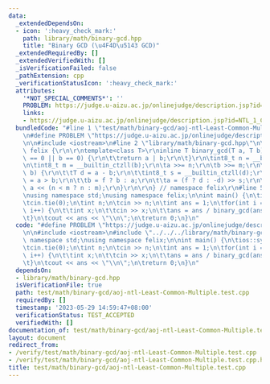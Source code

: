 ```yaml
---
data:
  _extendedDependsOn:
  - icon: ':heavy_check_mark:'
    path: library/math/binary-gcd.hpp
    title: "Binary GCD (\u4F4D\u5143 GCD)"
  _extendedRequiredBy: []
  _extendedVerifiedWith: []
  _isVerificationFailed: false
  _pathExtension: cpp
  _verificationStatusIcon: ':heavy_check_mark:'
  attributes:
    '*NOT_SPECIAL_COMMENTS*': ''
    PROBLEM: https://judge.u-aizu.ac.jp/onlinejudge/description.jsp?id=NTL_1_C
    links:
    - https://judge.u-aizu.ac.jp/onlinejudge/description.jsp?id=NTL_1_C
  bundledCode: "#line 1 \"test/math/binary-gcd/aoj-ntl-Least-Common-Multiple.test.cpp\"\
    \n#define PROBLEM \"https://judge.u-aizu.ac.jp/onlinejudge/description.jsp?id=NTL_1_C\"\
    \n\n#include <iostream>\n#line 2 \"library/math/binary-gcd.hpp\"\n\r\nnamespace\
    \ felix {\r\n\r\ntemplate<class T>\r\ninline T binary_gcd(T a, T b) {\r\n\tif(a\
    \ == 0 || b == 0) {\r\n\t\treturn a | b;\r\n\t}\r\n\tint8_t n = __builtin_ctzll(a);\r\
    \n\tint8_t m = __builtin_ctzll(b);\r\n\ta >>= n;\r\n\tb >>= m;\r\n\twhile(a !=\
    \ b) {\r\n\t\tT d = a - b;\r\n\t\tint8_t s = __builtin_ctzll(d);\r\n\t\tbool f\
    \ = a > b;\r\n\t\tb = f ? b : a;\r\n\t\ta = (f ? d : -d) >> s;\r\n\t}\r\n\treturn\
    \ a << (n < m ? n : m);\r\n}\r\n\r\n} // namespace felix\r\n#line 5 \"test/math/binary-gcd/aoj-ntl-Least-Common-Multiple.test.cpp\"\
    \nusing namespace std;\nusing namespace felix;\n\nint main() {\n\tios::sync_with_stdio(false);\n\
    \tcin.tie(0);\n\tint n;\n\tcin >> n;\n\tint ans = 1;\n\tfor(int i = 0; i < n;\
    \ i++) {\n\t\tint x;\n\t\tcin >> x;\n\t\tans = ans / binary_gcd(ans, x) * x;\n\
    \t}\n\tcout << ans << \"\\n\";\n\treturn 0;\n}\n"
  code: "#define PROBLEM \"https://judge.u-aizu.ac.jp/onlinejudge/description.jsp?id=NTL_1_C\"\
    \n\n#include <iostream>\n#include \"../../../library/math/binary-gcd.hpp\"\nusing\
    \ namespace std;\nusing namespace felix;\n\nint main() {\n\tios::sync_with_stdio(false);\n\
    \tcin.tie(0);\n\tint n;\n\tcin >> n;\n\tint ans = 1;\n\tfor(int i = 0; i < n;\
    \ i++) {\n\t\tint x;\n\t\tcin >> x;\n\t\tans = ans / binary_gcd(ans, x) * x;\n\
    \t}\n\tcout << ans << \"\\n\";\n\treturn 0;\n}\n"
  dependsOn:
  - library/math/binary-gcd.hpp
  isVerificationFile: true
  path: test/math/binary-gcd/aoj-ntl-Least-Common-Multiple.test.cpp
  requiredBy: []
  timestamp: '2023-05-29 14:59:47+08:00'
  verificationStatus: TEST_ACCEPTED
  verifiedWith: []
documentation_of: test/math/binary-gcd/aoj-ntl-Least-Common-Multiple.test.cpp
layout: document
redirect_from:
- /verify/test/math/binary-gcd/aoj-ntl-Least-Common-Multiple.test.cpp
- /verify/test/math/binary-gcd/aoj-ntl-Least-Common-Multiple.test.cpp.html
title: test/math/binary-gcd/aoj-ntl-Least-Common-Multiple.test.cpp
---
```

